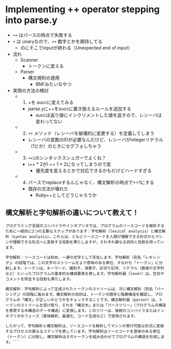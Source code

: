# Implementing ++ operator stepping into parse.y

- `++` はパースの時点で失敗する
- `+` は unaryなので、`++` 数字とかを期待してる
  - のにそこでinputが終わる（Unexpected end of input）
- 流れ
  - Scanner
    - トークンに変える
  - Parser
    - 構文規則の適用  
      - BNFみたいなやつ
- 実現の方法の検討
  - 1. +を.succに変えてみる
    - parse.yに++をsuccに置き換えるルールを追加する
      - succは返り値にインクリメントした値を返すので、レシーバは変わってない
  - 2. `++` メソッド（レシーバを破壊的に変更する）を定義してしまう
    - レシーバの変数のIDが必要なんだけど、レシーバがintegerリテラル（1とか）のときにセグフォしちゃう
  - 3. `+=1`のシンタックスシュガーでよくね？
    - i++ * 2がi += 1 * 2になってしまうので変
      - 優先度を変えるとかで対応できるかもだけどハードすぎる
  - 4. パースでreplaceするんじゃなく、構文解析の時点で+=1にする
    - 既存の文法が壊れた
      - Ruby++としてどうじゃろうか

## 構文解析と字句解析の違いについて教えて！

```
プログラミング言語のコンパイラやインタプリタでは、プログラムのソースコードを解析するために一般的に2つの主要なステップがあります：字句解析（lexical analysis）と構文解析（syntax analysis）。これらは、ともにソースコードを人間が理解できる形式からマシンが理解できる形式へと変換する役割を果たしますが、それぞれ異なる目的と役割を持っています。

字句解析：ソースコードは初め、一連の文字として存在します。字句解析（別名「レキシング」）の段階では、この文字のストリームをより意味のある単位、すなわち「トークン」に分割します。トークンは、キーワード、識別子、演算子、区切り記号、リテラル（数値や文字列など）といったプログラムの基本的な構成要素を表します。字句解析器（lexer）は、空白やコメントを除去する役割も果たします。

構文解析：字句解析によって生成されたトークンのストリームは、次に構文解析（別名「パーシング」）の段階に進みます。構文解析の目的は、トークンの順序と階層構造を確認し、プログラムの「構文」が正しいかどうかをチェックすることです。構文解析器（parser）は、トークンのストリームを受け取り、それを「構文木」または「パースツリー」（プログラムの構造を表現する木構造のデータ構造）に変換します。このツリーは、後続のコンパイラまたはインタプリタのフェーズ（意味解析、最適化、コード生成など）で使用されます。

したがって、字句解析と構文解析は、ソースコードを解析してマシンが実行可能な形式に変換するプロセスの異なるステップを表しています。字句解析はソースコードを意味のある単位（トークン）に分割し、構文解析はそのトークンを組み合わせてプログラムの構造を形成します。```
